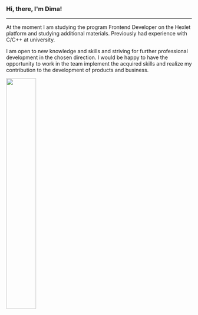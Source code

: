### Hi, there, I'm Dima!

---

At the moment I am studying the program Frontend Developer on the Hexlet platform and studying additional materials.
Previously had experience with C/C++ at university.

I am open to new knowledge and skills and striving for further professional development in the chosen direction.
I would be happy to have the opportunity to work in the team implement the acquired skills and realize my contribution to the development of products and business.

<img src="https://drive.google.com/uc?export=view&id=1aY87gx_CAmuLJtFbtGTsFNoMBN-mZyfC" width="40%">
